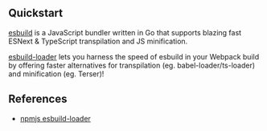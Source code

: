 
## Quickstart

[esbuild](https://github.com/privatenumber/esbuild-loader) is a JavaScript bundler written in Go that supports blazing fast ESNext & TypeScript transpilation and JS minification.

[esbuild-loader](https://github.com/privatenumber/esbuild-loader) lets you harness the speed of esbuild in your Webpack build by offering faster alternatives for transpilation (eg. babel-loader/ts-loader) and minification (eg. Terser)!


## References
- [npmjs esbuild-loader](https://www.npmjs.com/package/esbuild-loader)